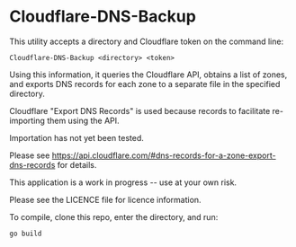 # Cloudflare-DNS-Backup

This utility accepts a directory and Cloudflare token on the command line:

    Cloudflare-DNS-Backup <directory> <token>

Using this information, it queries the Cloudflare API, obtains a list of
zones, and exports DNS records for each zone to a separate file in the specified directory.

Cloudflare "Export DNS Records" is used because records to facilitate
re-importing them using the API.

Importation has not yet been tested.

Please see https://api.cloudflare.com/#dns-records-for-a-zone-export-dns-records for details.

This application is a work in progress -- use at your own risk.

Please see the LICENCE file for licence information.

To compile, clone this repo, enter the directory, and run:

    go build
